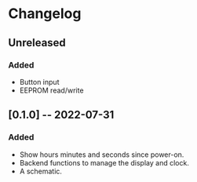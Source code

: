 # Changelog

## Unreleased
### Added
- Button input
- EEPROM read/write

## [0.1.0] -- 2022-07-31
### Added
- Show hours minutes and seconds since power-on.
- Backend functions to manage the display and clock.
- A schematic.
